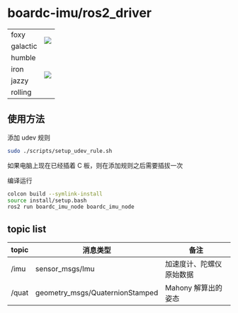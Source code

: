 # boardc-imu/ros2_driver

<table>
<tr>
<td>foxy</td>
<td rowspan=2>
    <a href="https://github.com/IRobot-EC-2024/boardc-imu/actions/workflows/build_ros2_eol.yml">
        <img src="https://github.com/IRobot-EC-2024/boardc-imu/actions/workflows/build_ros2_eol.yml/badge.svg">
    </a>
</td>
</tr>
<tr>
<td>galactic</td>
</tr>
<tr>
<td>humble</td>
<td rowspan=4>
    <a href="https://github.com/IRobot-EC-2024/boardc-imu/actions/workflows/build_ros2.yml">
        <img src="https://github.com/IRobot-EC-2024/boardc-imu/actions/workflows/build_ros2.yml/badge.svg">
    </a>
</td>
</tr>
<tr>
<td>iron</td>
</tr>
<tr>
<td>jazzy</td>
</tr>
<tr>
<td>rolling</td>
</tr>
</table>


## 使用方法

添加 udev 规则

```bash
sudo ./scripts/setup_udev_rule.sh
```

如果电脑上现在已经插着 C 板，则在添加规则之后需要插拔一次

编译运行

```bash
colcon build --symlink-install
source install/setup.bash
ros2 run boardc_imu_node boardc_imu_node
```

## topic list

| topic | 消息类型                        | 备注                     |
| ----- | ------------------------------- | ------------------------ |
| /imu  | sensor_msgs/Imu                 | 加速度计、陀螺仪原始数据 |
| /quat | geometry_msgs/QuaternionStamped | Mahony 解算出的姿态      |

